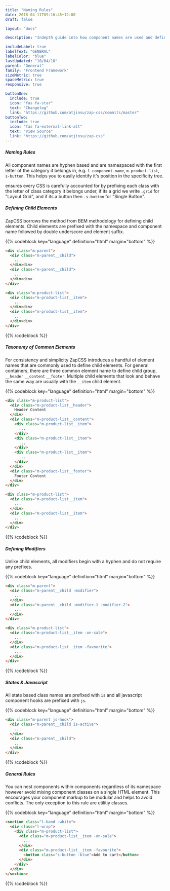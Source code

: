 ```yaml
---
title: "Naming Rules"
date: 2018-04-11T09:16:45+12:00
draft: false

layout: "docs"

description: "Indepth guide into how component names are used and defined."

includeLabel: true
labelText: "GENERAL"
labelColor: "blue"
lastUpdated: "10/04/18"
parent: "General"
family: "Frontend Framework"
sizeMetric: true
spaceMetric: true
responsive: true

buttonOne:
  include: true
  icon: "fas fa-star"
  text: "Changelog"
  link: "https://github.com/atjinsu/zap-css/commits/master"
buttonTwo:
  include: true
  icon: "fas fa-external-link-alt"
  text: "View Source"
  link: "https://github.com/atjinsu/zap-css"
---
```


##### Naming Rules

All component names are hyphen based and are namespaced with the first letter of the category it belongs in, e.g. `l-component-name`, `m-product-list`, `s-button`. This helps you to easily identify it's position in the specificity tree.

ensures every CSS is carefully accounted for by prefixing each class with the letter of class category it belongs under, if its a grid we write `.grid` for "Layout Grid", and if its a button then `.s-button` for "Single Button".

##### Defining Child Elements

ZapCSS borrows the method from BEM methodology for defining child elements. Child elements are prefixed with the namespace and component name followed by double underscore and element suffix.

{{% codeblock key="language" definition="html" margin="bottom" %}}
```html
<div class="m-parent">
  <div class="m-parent__child">
    ...
  </div>div>
  <div class="m-parent__child">
    ...
  </div>div>
</div>

<div class="m-product-list">
  <div class="m-product-list__item">
    ...
  </div>div>
  <div class="m-product-list__item">
    ...
  </div>div>
</div>
```
{{% /codeblock %}}

##### Taxonomy of Common Elements

For consistency and simplicity ZapCSS introduces a handful of element names that are commonly used to define child elements. For general containers, there are three common element name to define child group, `__header` `__content` `__footer`. Multiple child elements that look and behave the same way are usually with the `__item` child element.

{{% codeblock key="language" definition="html" margin="bottom" %}}
```html
<div class="m-product-list">
  <div class="m-product-list__header">
    Header Content
  </div>
  <div class="m-product-list__content">
    <div class="m-product-list__item">
      ...
    </div>
    <div class="m-product-list__item">
      ...
    </div>
    <div class="m-product-list__item">
      ...
    </div>
  </div>
  <div class="m-product-list__footer">
    Footer Content
  </div>
</div>

<div class="m-product-list">
  <div class="m-product-list__item">
    ...
  </div>
  <div class="m-product-list__item">
    ...
  </div>
</div>
```
{{% /codeblock %}}

##### Defining Modifiers

Unlike child elements, all modifiers begin with a hyphen and do not require any prefixes.

{{% codeblock key="language" definition="html" margin="bottom" %}}
```html
<div class="m-parent">
  <div class="m-parent__child -modifier">
    ...
  </div>
  <div class="m-parent__child -modifier-1 -modifier-2">
    ...
  </div>
</div>

<div class="m-product-list">
  <div class="m-product-list__item -on-sale">
    ...
  </div>
  <div class="m-product-list__item -favourite">
    ...
  </div>
</div>
```
{{% /codeblock %}}

##### States & Javascript

All state based class names are prefixed with `is` and all javascript component hooks are prefixed with `js`.

{{% codeblock key="language" definition="html" margin="bottom" %}}
```html
<div class="m-parent js-hook">
  <div class="m-parent__child is-active">
    ...
  </div>
  <div class="m-parent__child">
    ...
  </div>
</div>
```
{{% /codeblock %}}

##### General Rules

You can nest components within components regardless of its namespace however avoid mixing component classes on a single HTML element. This encourages your component markup to be modular and helps to avoid conflicts. The only exception to this rule are utilitiy classes.

{{% codeblock key="language" definition="html" margin="bottom" %}}
```html
<section class="l-band -white">
  <div class="l-wrap">
    <div class="m-product-list">
      <div class="m-product-list__item -on-sale">
        ...
      </div>
      <div class="m-product-list__item -favourite">
        <button class="s-button -blue">Add to cart</button>
      </div>
    </div>
  </div>
</section>
```
{{% /codeblock %}}
